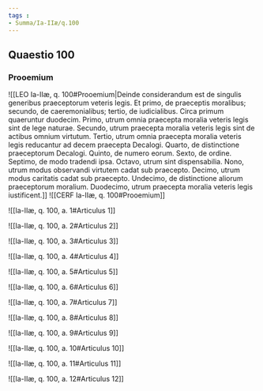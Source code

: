 ```yaml
---
tags : 
- Summa/Ia-IIæ/q.100
---
```


## Quaestio 100

### Prooemium

![[LEO Ia-IIæ, q. 100#Prooemium|Deinde considerandum est de singulis generibus praeceptorum veteris legis. Et primo, de praeceptis moralibus; secundo, de caeremonialibus; tertio, de iudicialibus. Circa primum quaeruntur duodecim. Primo, utrum omnia praecepta moralia veteris legis sint de lege naturae. Secundo, utrum praecepta moralia veteris legis sint de actibus omnium virtutum. Tertio, utrum omnia praecepta moralia veteris legis reducantur ad decem praecepta Decalogi. Quarto, de distinctione praeceptorum Decalogi. Quinto, de numero eorum. Sexto, de ordine. Septimo, de modo tradendi ipsa. Octavo, utrum sint dispensabilia. Nono, utrum modus observandi virtutem cadat sub praecepto. Decimo, utrum modus caritatis cadat sub praecepto. Undecimo, de distinctione aliorum praeceptorum moralium. Duodecimo, utrum praecepta moralia veteris legis iustificent.]]
![[CERF Ia-IIæ, q. 100#Prooemium]]

![[Ia-IIæ, q. 100, a. 1#Articulus 1]]

![[Ia-IIæ, q. 100, a. 2#Articulus 2]]

![[Ia-IIæ, q. 100, a. 3#Articulus 3]]

![[Ia-IIæ, q. 100, a. 4#Articulus 4]]

![[Ia-IIæ, q. 100, a. 5#Articulus 5]]

![[Ia-IIæ, q. 100, a. 6#Articulus 6]]

![[Ia-IIæ, q. 100, a. 7#Articulus 7]]

![[Ia-IIæ, q. 100, a. 8#Articulus 8]]

![[Ia-IIæ, q. 100, a. 9#Articulus 9]]

![[Ia-IIæ, q. 100, a. 10#Articulus 10]]

![[Ia-IIæ, q. 100, a. 11#Articulus 11]]

![[Ia-IIæ, q. 100, a. 12#Articulus 12]]

